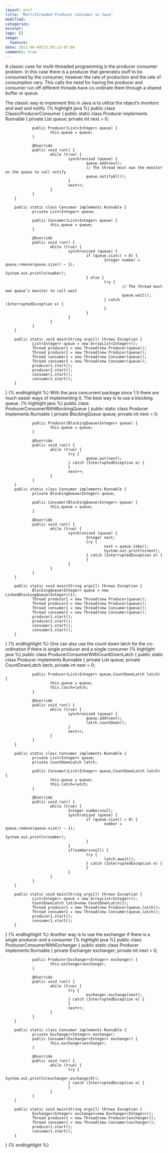 ```yaml
---
layout: post
title: "Multithreaded Producer Consumer in Java"
modified:
categories: 
excerpt:
tags: []
image:
  feature:
date: 2011-06-09T15:50:23-07:00
comments: true
---
```

A classic case for multi-threaded programming is the producer consumer problem. In this case there is a producer that generates stuff to be consumed by the consumer, however the rate of production and the rate of consumption vary. This calls the need for having the producer and consumer run off different threads have co-ordinate them through a shared buffer or queue.

The classic way to implement this in Java is to utilize the object’s monitors and wait and notify.
{% highlight java %}
public class ClassicProducerConsumer {
        public static class Producer implements Runnable {
                private List<Integer> queue;
                private int next = 0;
 
                public Producer(List<Integer> queue) {
                        this.queue = queue;
                }
 
                @Override
                public void run() {
                        while (true) {
                                synchronized (queue) {
                                        queue.add(next);
                                        // The thread must own the monitor on the queue to call notify
                                        queue.notifyAll();
                                }
                                next++;
                        }
                }
        }
 
        public static class Consumer implements Runnable {
                private List<Integer> queue;
 
                public Consumer(List<Integer> queue) {
                        this.queue = queue;
                }
 
                @Override
                public void run() {
                        while (true) {
                                synchronized (queue) {
                                        if (queue.size() > 0) {
                                                Integer number = queue.remove(queue.size() – 1);
                                                System.out.println(number);
                                        } else {
                                                try {
                                                        // The thread must own queue’s monitor to call wait
                                                        queue.wait();
                                                } catch (InterruptedException e) {
                                                }
                                        }
                                }
                        }
                }
        }
 
        public static void main(String args[]) throws Exception {
                List<Integer> queue = new ArrayList<Integer>();
                Thread producer1 = new Thread(new Producer(queue));
                Thread producer2 = new Thread(new Producer(queue));
                Thread consumer1 = new Thread(new Consumer(queue));
                Thread consumer2 = new Thread(new Consumer(queue));
                producer1.start();
                producer2.start();
                consumer1.start();
                consumer2.start();
        }
}
{% endhighlight %}
With the java concurrent package since 1.5 there are much easier ways of implementing it. The best way is to use a blocking queue.
{% highlight java %}
public class ProducerConsumerWithBlockingQueue {
        public static class Producer implements Runnable {
                private BlockingQueue<Integer> queue;
                private int next = 0;
 
                public Producer(BlockingQueue<Integer> queue) {
                        this.queue = queue;
                }
 
                @Override
                public void run() {
                        while (true) {
                                try {
                                        queue.put(next);
                                } catch (InterruptedException e) {
                                }
                                next++;
                        }
                }
        }
        public static class Consumer implements Runnable {
                private BlockingQueue<Integer> queue;
 
                public Consumer(BlockingQueue<Integer> queue) {
                        this.queue = queue;
                }
 
                @Override
                public void run() {
                        while (true) {
                                synchronized (queue) {
                                        Integer next;
                                        try {
                                                next = queue.take();
                                                System.out.println(next);
                                        } catch (InterruptedException e) {
                                        }
                                }
                        }
                }
        }
 
        public static void main(String args[]) throws Exception {
                BlockingQueue<Integer> queue = new LinkedBlockingQueue<Integer>(1);
                Thread producer1 = new Thread(new Producer(queue));
                Thread producer2 = new Thread(new Producer(queue));
                Thread consumer1 = new Thread(new Consumer(queue));
                Thread consumer2 = new Thread(new Consumer(queue));
                producer1.start();
                producer2.start();
                consumer1.start();
                consumer2.start();
        }
}
{% endhighlight %}
One can also use the count down latch for the co-ordination if there is single producer and a single consumer
{% highlight java %}
public class ProducerConsumerWithCountDownLatch {
        public static class Producer implements Runnable {
                private List<Integer> queue;
                private CountDownLatch latch;
                private int next = 0;
 
                public Producer(List<Integer> queue,CountDownLatch latch) {
                        this.queue = queue;
                        this.latch=latch;
                }
 
                @Override
                public void run() {
                        while (true) {
                                synchronized (queue) {
                                        queue.add(next);
                                        latch.countDown();
                                }
                                next++;
                        }
                }
        }
 
        public static class Consumer implements Runnable {
                private List<Integer> queue;
                private CountDownLatch latch;
 
                public Consumer(List<Integer> queue,CountDownLatch latch) {
                        this.queue = queue;
                        this.latch=latch;
                }
 
                @Override
                public void run() {
                        while (true) {
                                Integer number=null;
                                synchronized (queue) {
                                        if (queue.size() > 0) {
                                                number = queue.remove(queue.size() – 1);
                                                System.out.println(number);
                                        }
                                }
                                if(number==null) {
                                        try {
                                                latch.await();
                                        } catch (InterruptedException e) {
                                        }
                                }
                        }
                }
        }
 
        public static void main(String args[]) throws Exception {
                List<Integer> queue = new ArrayList<Integer>();
                CountDownLatch latch=new CountDownLatch(1);
                Thread producer1 = new Thread(new Producer(queue,latch));
                Thread consumer1 = new Thread(new Consumer(queue,latch));
                producer1.start();
                consumer1.start();
        }
}
{% endhighlight %}
Another way is to use the exchanger if there is a single producer and a consumer
{% highlight java %}
public class ProducerConsumerWithExchanger {
        public static class Producer implements Runnable {
                private Exchanger<Integer> exchanger;
                private int next = 0;
 
                public Producer(Exchanger<Integer> exchanger) {
                        this.exchanger=exchanger;
                }
 
                @Override
                public void run() {
                        while (true) {
                                try {
                                        exchanger.exchange(next);
                                } catch (InterruptedException e) {
                                }
                                next++;
                        }
                }
        }
 
        public static class Consumer implements Runnable {
                private Exchanger<Integer> exchanger;
                public Consumer(Exchanger<Integer> exchanger) {
                        this.exchanger=exchanger;
                }
 
                @Override
                public void run() {
                        while (true) {
                                try {
                                        System.out.println(exchanger.exchange(0));
                                } catch (InterruptedException e) {
                                }
                        }
                }
        }
 
        public static void main(String args[]) throws Exception {
                Exchanger<Integer> exchanger=new Exchanger<Integer>();
                Thread producer1 = new Thread(new Producer(exchanger));
                Thread consumer1 = new Thread(new Consumer(exchanger));
                producer1.start();
                consumer1.start();
        }
}
{% endhighlight %}